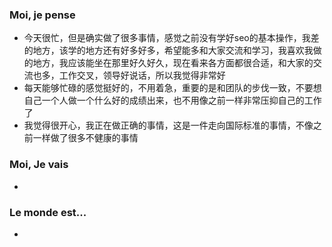 ### Moi, je pense
- 今天很忙，但是确实做了很多事情，感觉之前没有学好seo的基本操作，我差的地方，该学的地方还有好多好多，希望能多和大家交流和学习，我喜欢我做的地方，我应该能坐在那里好久好久，现在看来各方面都很合适，和大家的交流也多，工作交叉，领导好说话，所以我觉得非常好
- 每天能够忙碌的感觉挺好的，不用着急，重要的是和团队的步伐一致，不要想自己一个人做一个什么好的成绩出来，也不用像之前一样非常压抑自己的工作了
- 我觉得很开心，我正在做正确的事情，这是一件走向国际标准的事情，不像之前一样做了很多不健康的事情




### Moi, Je vais
- 



### Le monde est...
- 